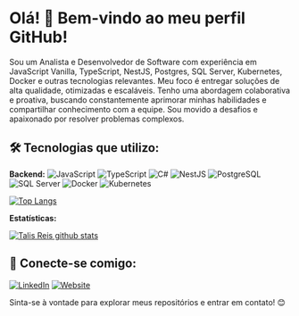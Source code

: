 # Olá! 👋 Bem-vindo ao meu perfil GitHub!

Sou um Analista e Desenvolvedor de Software com experiência em JavaScript Vanilla, TypeScript, NestJS, Postgres, SQL Server, Kubernetes, Docker e outras tecnologias relevantes. Meu foco é entregar soluções de alta qualidade, otimizadas e escaláveis.
Tenho uma abordagem colaborativa e proativa, buscando constantemente aprimorar minhas habilidades e compartilhar conhecimento com a equipe. Sou movido a desafios e apaixonado por resolver problemas complexos.

## 🛠️ Tecnologias que utilizo:

**Backend:**
<img src="https://img.shields.io/badge/JavaScript-F7DF1E?style=for-the-badge&logo=javascript&logoColor=black" alt="JavaScript"/> <img src="https://img.shields.io/badge/TypeScript-007ACC?style=for-the-badge&logo=typescript&logoColor=white" alt="TypeScript"/> <img src="https://img.shields.io/badge/C%23-239120?style=for-the-badge&logo=c-sharp&logoColor=white" alt="C#"/> <img src="https://img.shields.io/badge/NestJS-E0234E?style=for-the-badge&logo=nestjs&logoColor=white" alt="NestJS"/> <img src="https://img.shields.io/badge/PostgreSQL-316192?style=for-the-badge&logo=postgresql&logoColor=white" alt="PostgreSQL"/> <img src="https://img.shields.io/badge/SQLServer-CC2927?style=for-the-badge&logo=microsoftsqlserver&logoColor=white" alt="SQL Server"/> <img src="https://img.shields.io/badge/Docker-2496ED?style=for-the-badge&logo=docker&logoColor=white" alt="Docker"/> <img src="https://img.shields.io/badge/Kubernetes-326CE5?style=for-the-badge&logo=kubernetes&logoColor=white" alt="Kubernetes"/>


[![Top Langs](https://github-readme-stats.vercel.app/api/top-langs/?username=Talis-Reis&langs_count=8&theme=dark&count_private=true)]([https://github.com/thiagobuenos](https://github.com/Talis-Reis))

**Estatísticas:**

[![Talis Reis github stats](https://github-readme-stats-one-bice.vercel.app/api?username=Talis-Reis&theme=dark&include_all_commits=true&show_icons=true&count_private=true&role=OWNER,ORGANIZATION_MEMBER,COLLABORATOR&include_orgs=true)](https://github.com/Talis-Reis)

## 🤝 Conecte-se comigo:

[![LinkedIn](https://img.shields.io/badge/LinkedIn-0077B5?style=for-the-badge&logo=linkedin&logoColor=white)](https://www.linkedin.com/in/talis-reis-desenvolvedor/)
[![Website](https://img.shields.io/badge/Website-43853D?style=for-the-badge&logo=rss&logoColor=white)](https://www.talis.dev/)

Sinta-se à vontade para explorar meus repositórios e entrar em contato! 😊
